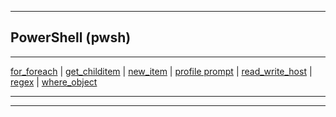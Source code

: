 
***

## PowerShell (pwsh)

***

[for_foreach](for_foreach\for_foreach.html) | [get_childitem](get_childitem\get_childitem.html) | [new_item](new_item\new_item.html) | [profile prompt](profile_prompt\profile_prompt.html) | [read_write_host](read_write_host\read_write_host.html) | [regex](regex\regex.html) | [where_object](where_object\where_object.html)


***
***
